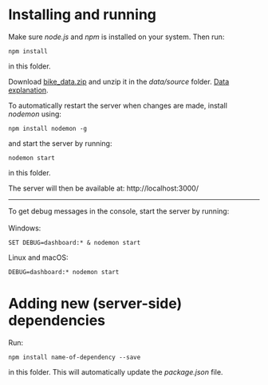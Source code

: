 # Installing and running
Make sure *node.js* and *npm* is installed on your system. Then run:
``` 
npm install
```
in this folder. 

Download [bike_data.zip](https://drive.google.com/open?id=1jbFELcc1uSpDjsoRgh6fr_px7Fo668NT) and unzip it in the *data/source* folder. [Data explanation](data/README.md).

To automatically restart the server when changes are made, install *nodemon* using:
``` 
npm install nodemon -g
```
and start the server by running:
``` 
nodemon start
```
in this folder.

The server will then be available at: http://localhost:3000/

---

To get debug messages in the console, start the server by running:<br/>
<br/>
Windows:
``` 
SET DEBUG=dashboard:* & nodemon start
``` 
Linux and macOS:
``` 
DEBUG=dashboard:* nodemon start
``` 

# Adding new (server-side) dependencies
Run:
``` 
npm install name-of-dependency --save
```
in this folder. This will automatically update the *package.json* file.